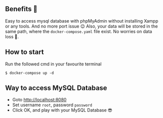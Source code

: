 ## Benefits :monocle_face:
Easy to access mysql database with phpMyAdmin without installing Xampp or any tools. And no more port issue :wink:
Also, your data will be stored in the same path, where the `docker-compose.yaml` file exist. No worries on data loss :star_struck:.

## How to start
Run the followed cmd in your favourite terminal
```
$ docker-compose up -d
```

## Way to access MySQL Database
* Goto [http://localhost:8080](http://localhost:8080)
* Set username `root`, password `password`
* Click OK, and play with your MySQL Database :sunglasses:

